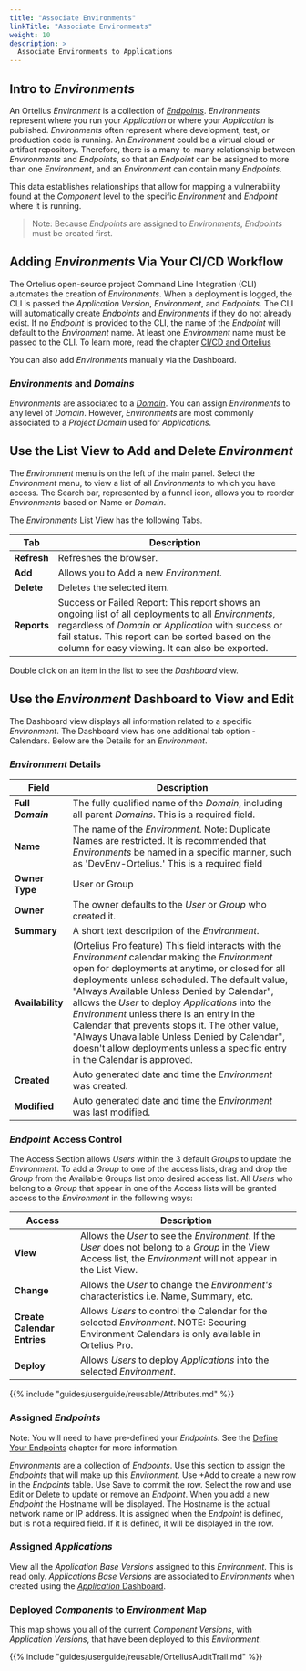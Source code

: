 ```yaml
---
title: "Associate Environments"
linkTitle: "Associate Environments"
weight: 10
description: >
  Associate Environments to Applications
---
```

## Intro to _Environments_

An Ortelius _Environment_ is a collection of [_Endpoints_](/guides/userguide/define-endpoints/). _Environments_ represent where you run your _Application_ or where your _Application_ is published. _Environments_ often represent where development, test, or production code is running. An _Environment_ could be a virtual cloud or artifact repository. Therefore, there is a many-to-many relationship between _Environments_ and _Endpoints_, so that an _Endpoint_ can be assigned to more than one _Environment_, and an _Environment_ can contain many _Endpoints_.

This data establishes relationships that allow for mapping a vulnerability found at the _Component_ level to the specific _Environment_ and _Endpoint_ where it is running.

>Note: Because _Endpoints_ are assigned to _Environments_, _Endpoints_ must be created first.

## Adding _Environments_ Via Your CI/CD Workflow

The Ortelius open-source project Command Line Integration (CLI) automates the creation of _Environments_. When a deployment is logged, the CLI is passed the _Application Version_, _Environment_, and _Endpoints_. The CLI will automatically create _Endpoints_ and _Environments_ if they do not already exist. If no _Endpoint_ is provided to the CLI, the name of the _Endpoint_ will default to the _Environment_ name. At least one _Environment_ name must be passed to the CLI. To learn more, read the chapter  [CI/CD and Ortelius](/guides/userguide/integrations/ci-cd_integrations/)

You can also add _Environments_ manually via the Dashboard.


### _Environments_ and _Domains_

_Environments_ are associated to a [_Domain_](/guides/userguide/definedomains/). You can assign _Environments_ to any level of _Domain_. However, _Environments_ are most commonly associated to a _Project Domain_ used for _Applications_.

## Use the List View to Add and Delete _Environment_

The _Environment_ menu is on the left of the main panel. Select the _Environment_ menu, to view a list of all _Environments_ to which you have access. The Search bar, represented by a funnel icon, allows you to reorder _Environments_ based on Name or _Domain_.

The _Environments_ List View has the following Tabs.

| Tab         | Description                                                                                                                                                                                                                                                          |
|-------------|----------------------------------------------------------------------------------------------------------------------------------------------------------------------------------------------------------------------------------------------------------------------|
| **Refresh** | Refreshes the browser.                                                                                                                                                                                                                                               |
| **Add**     | Allows you to Add a new _Environment_.                                                                                                                                                                                                                               |
| **Delete**  | Deletes the selected item.                                                                                                                                                                                                                                           |
| **Reports** | Success or Failed Report:  This report shows an ongoing list of all deployments to all _Environments_, regardless of _Domain_ or _Application_ with success or fail status. This report can be sorted based on the column for easy viewing. It can also be exported. |

Double click on an item in the list to see the _Dashboard_ view.

## Use the _Environment_ Dashboard to View and Edit

The Dashboard view displays all information related to a specific _Environment_. The Dashboard view has one additional tab option - Calendars. Below are the Details for an _Environment_.

### _Environment_ Details

| Field | Description |
| --- | --- |
|**Full _Domain_**| The fully qualified name of the _Domain_, including all parent _Domains_. This is a required field.
| **Name**| The name of the _Environment_. Note: Duplicate Names are restricted. It is recommended that _Environments_ be named in a specific manner, such as 'DevEnv-Ortelius.' This is a required field |
|**Owner Type**| User or Group |
| **Owner**| The owner defaults to the _User_ or _Group_ who created it.  |
|**Summary**| A short text description of the _Environment_. |
|**Availability**| (Ortelius Pro feature) This field interacts with the _Environment_ calendar making the _Environment_ open for deployments at anytime, or closed for all deployments unless scheduled. The default value, "Always Available Unless Denied by Calendar", allows the _User_ to deploy _Applications_ into the _Environment_ unless there is an entry in the Calendar that prevents stops it. The other value, "Always Unavailable Unless Denied by Calendar", doesn't allow deployments unless a specific entry in the Calendar is approved. |
| **Created** | Auto generated date and time the _Environment_ was created. |
| **Modified** | Auto generated date and time the _Environment_ was last modified. |

### _Endpoint_ Access Control

The Access Section allows _Users_ within the 3 default _Groups_ to update the _Environment_. To add a _Group_ to one of the access lists, drag and drop the _Group_ from the Available Groups list onto desired access list. All _Users_ who belong to a _Group_ that appear in one of the Access lists will be granted access to the _Environment_ in the following ways:

| Access                      | Description                                                                                                                                                         |
|-----------------------------|---------------------------------------------------------------------------------------------------------------------------------------------------------------------|
| **View**                    | Allows the _User_ to see the _Environment_. If the _User_ does not belong to a _Group_ in the View Access list, the _Environment_ will not appear in the List View. |
| **Change**                  | Allows the _User_ to change the _Environment's_ characteristics i.e. Name, Summary, etc.                                                                            |
| **Create Calendar Entries** | Allows _Users_ to control the Calendar for the selected _Environment_. NOTE: Securing Environment Calendars is only available in Ortelius Pro.                     |
| **Deploy**                  | Allows _Users_ to deploy  _Applications_ into the selected _Environment_.                                                                                           |

{{% include "guides/userguide/reusable/Attributes.md" %}}

### Assigned _Endpoints_

Note: You will need to have pre-defined your _Endpoints_.  See the [Define Your Endpoints](/guides/userguide/define-endpoints/) chapter for more information.

_Environments_ are a collection of _Endpoints_. Use this section to assign the _Endpoints_ that will make up this _Environment_. Use +Add to create a new row in the _Endpoints_ table. Use Save to commit the row.  Select the row and use Edit or Delete to update or remove an _Endpoint_. When you add a new _Endpoint_ the  Hostname will be displayed. The Hostname is the actual network name or IP address.  It is assigned when the _Endpoint_ is defined, but is not a required field. If it is defined, it will be displayed in the row.


### Assigned _Applications_

View all the _Application Base Versions_ assigned to this _Environment_. This is read only.  _Applications Base Versions_ are associated to _Environments_ when created using the [_Application_ Dashboard](/guides/userguide/2-defining-applications/).

### Deployed _Components_ to _Environment_ Map

This map shows you all of the current _Component Versions_, with _Application Versions_, that have been deployed to this _Environment_.

{{% include "guides/userguide/reusable/OrteliusAuditTrail.md" %}}
